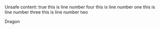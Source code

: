 





<html>
<body>

Unsafe content: true
this is line number four
this is line number one
this is line number three
this is line number two

</body>
</html>

Dragon

<!--
this is line number four

this is line number one

this is line number three

this is line number two
 -->
